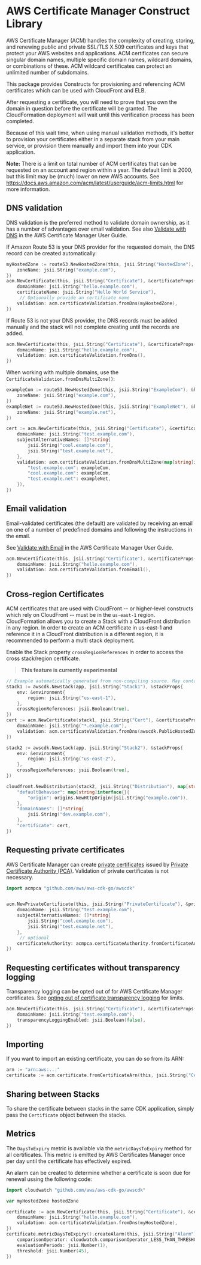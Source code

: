 # AWS Certificate Manager Construct Library

AWS Certificate Manager (ACM) handles the complexity of creating, storing, and renewing public and private SSL/TLS X.509 certificates and keys that
protect your AWS websites and applications. ACM certificates can secure singular domain names, multiple specific domain names, wildcard domains, or
combinations of these. ACM wildcard certificates can protect an unlimited number of subdomains.

This package provides Constructs for provisioning and referencing ACM certificates which can be used with CloudFront and ELB.

After requesting a certificate, you will need to prove that you own the
domain in question before the certificate will be granted. The CloudFormation
deployment will wait until this verification process has been completed.

Because of this wait time, when using manual validation methods, it's better
to provision your certificates either in a separate stack from your main
service, or provision them manually and import them into your CDK application.

**Note:** There is a limit on total number of ACM certificates that can be requested on an account and region within a year.
The default limit is 2000, but this limit may be (much) lower on new AWS accounts.
See https://docs.aws.amazon.com/acm/latest/userguide/acm-limits.html for more information.

## DNS validation

DNS validation is the preferred method to validate domain ownership, as it has a number of advantages over email validation.
See also [Validate with DNS](https://docs.aws.amazon.com/acm/latest/userguide/gs-acm-validate-dns.html)
in the AWS Certificate Manager User Guide.

If Amazon Route 53 is your DNS provider for the requested domain, the DNS record can be
created automatically:

```go
myHostedZone := route53.NewHostedZone(this, jsii.String("HostedZone"), &hostedZoneProps{
	zoneName: jsii.String("example.com"),
})
acm.NewCertificate(this, jsii.String("Certificate"), &certificateProps{
	domainName: jsii.String("hello.example.com"),
	certificateName: jsii.String("Hello World Service"),
	 // Optionally provide an certificate name
	validation: acm.certificateValidation.fromDns(myHostedZone),
})
```

If Route 53 is not your DNS provider, the DNS records must be added manually and the stack will not complete
creating until the records are added.

```go
acm.NewCertificate(this, jsii.String("Certificate"), &certificateProps{
	domainName: jsii.String("hello.example.com"),
	validation: acm.certificateValidation.fromDns(),
})
```

When working with multiple domains, use the `CertificateValidation.fromDnsMultiZone()`:

```go
exampleCom := route53.NewHostedZone(this, jsii.String("ExampleCom"), &hostedZoneProps{
	zoneName: jsii.String("example.com"),
})
exampleNet := route53.NewHostedZone(this, jsii.String("ExampleNet"), &hostedZoneProps{
	zoneName: jsii.String("example.net"),
})

cert := acm.NewCertificate(this, jsii.String("Certificate"), &certificateProps{
	domainName: jsii.String("test.example.com"),
	subjectAlternativeNames: []*string{
		jsii.String("cool.example.com"),
		jsii.String("test.example.net"),
	},
	validation: acm.certificateValidation.fromDnsMultiZone(map[string]iHostedZone{
		"test.example.com": exampleCom,
		"cool.example.com": exampleCom,
		"test.example.net": exampleNet,
	}),
})
```

## Email validation

Email-validated certificates (the default) are validated by receiving an
email on one of a number of predefined domains and following the instructions
in the email.

See [Validate with Email](https://docs.aws.amazon.com/acm/latest/userguide/gs-acm-validate-email.html)
in the AWS Certificate Manager User Guide.

```go
acm.NewCertificate(this, jsii.String("Certificate"), &certificateProps{
	domainName: jsii.String("hello.example.com"),
	validation: acm.certificateValidation.fromEmail(),
})
```

## Cross-region Certificates

ACM certificates that are used with CloudFront -- or higher-level constructs which rely on CloudFront -- must be in the `us-east-1` region.
CloudFormation allows you to create a Stack with a CloudFront distribution in any region. In order
to create an ACM certificate in us-east-1 and reference it in a CloudFront distribution is a
different region, it is recommended to perform a multi stack deployment.

Enable the Stack property `crossRegionReferences`
in order to access the cross stack/region certificate.

> **This feature is currently experimental**

```go
// Example automatically generated from non-compiling source. May contain errors.
stack1 := awscdk.Newstack(app, jsii.String("Stack1"), &stackProps{
	env: &environment{
		region: jsii.String("us-east-1"),
	},
	crossRegionReferences: jsii.Boolean(true),
})
cert := acm.NewCertificate(stack1, jsii.String("Cert"), &certificateProps{
	domainName: jsii.String("*.example.com"),
	validation: acm.certificateValidation.fromDns(awscdk.PublicHostedZone.fromHostedZoneId(stack1, jsii.String("Zone"), jsii.String("ZONE_ID"))),
})

stack2 := awscdk.Newstack(app, jsii.String("Stack2"), &stackProps{
	env: &environment{
		region: jsii.String("us-east-2"),
	},
	crossRegionReferences: jsii.Boolean(true),
})

cloudfront.NewDistribution(stack2, jsii.String("Distribution"), map[string]interface{}{
	"defaultBehavior": map[string]interface{}{
		"origin": origins.NewHttpOrigin(jsii.String("example.com")),
	},
	"domainNames": []*string{
		jsii.String("dev.example.com"),
	},
	"certificate": cert,
})
```

## Requesting private certificates

AWS Certificate Manager can create [private certificates](https://docs.aws.amazon.com/acm/latest/userguide/gs-acm-request-private.html) issued by [Private Certificate Authority (PCA)](https://docs.aws.amazon.com/acm-pca/latest/userguide/PcaWelcome.html). Validation of private certificates is not necessary.

```go
import acmpca "github.com/aws/aws-cdk-go/awscdk"


acm.NewPrivateCertificate(this, jsii.String("PrivateCertificate"), &privateCertificateProps{
	domainName: jsii.String("test.example.com"),
	subjectAlternativeNames: []*string{
		jsii.String("cool.example.com"),
		jsii.String("test.example.net"),
	},
	 // optional
	certificateAuthority: acmpca.certificateAuthority.fromCertificateAuthorityArn(this, jsii.String("CA"), jsii.String("arn:aws:acm-pca:us-east-1:123456789012:certificate-authority/023077d8-2bfa-4eb0-8f22-05c96deade77")),
})
```

## Requesting certificates without transparency logging

Transparency logging can be opted out of for AWS Certificate Manager certificates. See [opting out of certificate transparency logging](https://docs.aws.amazon.com/acm/latest/userguide/acm-bestpractices.html#best-practices-transparency) for limits.

```go
acm.NewCertificate(this, jsii.String("Certificate"), &certificateProps{
	domainName: jsii.String("test.example.com"),
	transparencyLoggingEnabled: jsii.Boolean(false),
})
```

## Importing

If you want to import an existing certificate, you can do so from its ARN:

```go
arn := "arn:aws:..."
certificate := acm.certificate.fromCertificateArn(this, jsii.String("Certificate"), arn)
```

## Sharing between Stacks

To share the certificate between stacks in the same CDK application, simply
pass the `Certificate` object between the stacks.

## Metrics

The `DaysToExpiry` metric is available via the `metricDaysToExpiry` method for
all certificates. This metric is emitted by AWS Certificates Manager once per
day until the certificate has effectively expired.

An alarm can be created to determine whether a certificate is soon due for
renewal ussing the following code:

```go
import cloudwatch "github.com/aws/aws-cdk-go/awscdk"

var myHostedZone hostedZone

certificate := acm.NewCertificate(this, jsii.String("Certificate"), &certificateProps{
	domainName: jsii.String("hello.example.com"),
	validation: acm.certificateValidation.fromDns(myHostedZone),
})
certificate.metricDaysToExpiry().createAlarm(this, jsii.String("Alarm"), &createAlarmOptions{
	comparisonOperator: cloudwatch.comparisonOperator_LESS_THAN_THRESHOLD,
	evaluationPeriods: jsii.Number(1),
	threshold: jsii.Number(45),
})
```
